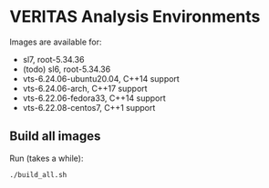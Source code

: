 # VERITAS Analysis Environments

Images are available for:

- sl7, root-5.34.36
- (todo) sl6, root-5.34.36
- vts-6.24.06-ubuntu20.04, C++14 support
- vts-6.24.06-arch, C++17 support
- vts-6.22.06-fedora33, C++14 support
- vts-6.22.08-centos7, C++1 support

## Build all images

Run (takes a while):
```
./build_all.sh
```
